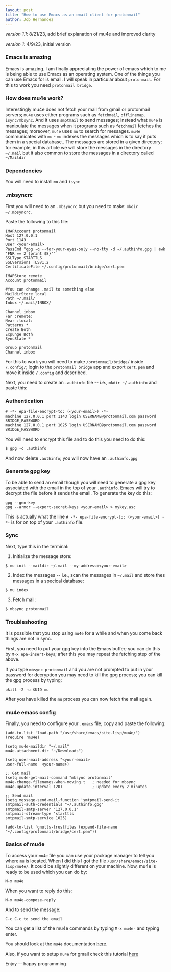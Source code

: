 ```yaml
---
layout: post
title: "How to use Emacs as an email client for protonmail"
author: Job Hernandez
---
```


*version 1.1*: 8/21/23, add brief explanation of mu4e and improved clarity

*version 1*: 4/9/23, initial version


### Emacs is amazing
Emacs is amazing. I am finally appreciating the power of emacs which to me is being able to use Emacs as an operating system. One of the things you can use Emacs for is email. I will speak in particular about `protonmail`. For this to work you need `protonmail bridge`.

### How does mu4e work?

Interestingly mu4e does not fetch your mail from gmail or protonmail servers; `mu4e` uses either programs such as `fetchmail`, `offlinemap`, `isync/mbsync`. And it uses `smptmail` to send messages; instead what `mu4e` is manipulate the messages when it programs such as `fetchmail` fetches the messages; moreover, `mu4e` uses `mu` to search for messages. `mu4e` communicates with `mu` - `mu` indexes the messages which is to say it puts them in a special database.. The messages are stored in a given directory; for example, in this article we will store the messages in the directory  `~/.mail` but it also common to store the messages in a directory called `~/Maildir`

### Dependencies 
You will need to install `mu` and `isync`

### .mbsyncrc
First you will need to an `.mbsyncrc` but you need to make: `mkdir ~/.mbsyncrc`.

Paste the following to this file:

```
IMAPAccount protonmail
Host 127.0.0.1
Port 1143
User <your-email>
PassCmd "gpg -q --for-your-eyes-only --no-tty -d ~/.authinfo.gpg | awk 'FNR == 2 {print $8}'"
SSLType STARTTLS
SSLVersions TLSv1.2
CertificateFile ~/.config/protonmail/bridge/cert.pem

IMAPStore remote
Account protonmail

#You can change .mail to something else
MaildirStore local
Path ~/.mail/
Inbox ~/.mail/INBOX/

Channel inbox 
Far :remote:
Near :local:
Patterns * 
Create Both
Expunge Both
SyncState *

Group protonmail
Channel inbox
```

For this to work you will need to make `/protonmail/bridge/` inside `/.config/`; login to  the `protonmail bridge` app and export `cert.pem` and move it inside `/.config` and described.

Next, you need to create an `.authinfo` file -- i.e., `mkdir ~/.authinfo` and paste this:

### Authentication
```
# -*- epa-file-encrypt-to: (<your-email>) -*-
machine 127.0.0.1 port 1143 login USERNAME@protonmail.com password BRIDGE_PASSWORD
machine 127.0.0.1 port 1025 login USERNAME@protonmail.com password BRIDGE_PASSWORD
```

You will need to encrypt this file and to do this you need to do this:

```
$ gpg -c .authinfo
```

 And now delete `.authinfo`; you will now have an `.authinfo.gpg`

### Generate gpg key
To be able to send an email though you will need to generate a gpg key associated with the email in the top of your `.authinfo`. Emacs will try to decrypt the file
before it sends the email. To generate the key do this:

```
gpg --gen-key
gpg --armor --export-secret-keys <your-email> > mykey.asc
```

This is actually what the line `# -*- epa-file-encrypt-to: (<your-email>) -*-` is for on top of your `.authinfo` file.

### Sync
Next, type this in the terminal:

1. Initialize the message store:

```
$ mu init --maildir ~/.mail --my-address=<your-email>
```

2. Index the messages -- i.e., scan the messages in `~/.mail` and store thes messages in a specical database:

```
$ mu index
```

3. Fetch mail:

```
$ mbsync protonmail
```

### Troubleshooting

It is possible that you stop using `mu4e` for a while and when you come back things are not in sync.

First, you need to put your gpg key into the Emacs buffer; you can do this by `M-x epa-insert-keys`; after this you may repeat the fetching step of the above.

If you type `mbsync protonmail` and you are not prompted to put in your password for decryption you may need to kill the gpg process; you can kill the gpg process by typing:

```
pkill -2 -u $UID mu
```

After you have killed the `mu` process you can now fetch the mail again.

### mu4e emacs config

Finally, you need to configure your `.emacs` file; copy and paste the following:

```
(add-to-list 'load-path "/usr/share/emacs/site-lisp/mu4e/")
(require 'mu4e)

(setq mu4e-maildir "~/.mail"
mu4e-attachment-dir "~/Downloads")

(setq user-mail-address "<your-email>
user-full-name  <your-name>)

;; Get mail
(setq mu4e-get-mail-command "mbsync protonmail"
mu4e-change-filenames-when-moving t   ; needed for mbsync
mu4e-update-interval 120)             ; update every 2 minutes

;; Send mail
(setq message-send-mail-function 'smtpmail-send-it
smtpmail-auth-credentials "~/.authinfo.gpg"
smtpmail-smtp-server "127.0.0.1"
smtpmail-stream-type 'starttls
smtpmail-smtp-service 1025)

(add-to-list 'gnutls-trustfiles (expand-file-name "~/.config/protonmail/bridge/cert.pem"))
```
### Basics of mu4e
To access your `mu4e` file you can use your package manager to tell you where `mu` is located. When I did this I got the file `/usr/share/emacs/site-lisp/mu4e/`. It could be slightly different on your machine.
Now, mu4e is ready to be used which you can do by:

```
M-x mu4e
```

When you want to reply do this:

```
M-x mu4e-compose-reply
```
And to send the message:
```
C-c C-c to send the email
```

You can get a list of the mu4e commands by typing `M-x mu4e-` and typing enter.

You should look at the `mu4e` documentation [here](https://www.djcbsoftware.nl/code/mu/mu4e/index.html#SEC_Contents).

Also, if you want to setup `mu4e` for gmail check this tutorial [here](https://www.djcbsoftware.nl/code/mu/mu4e/Gmail-configuration.html)

Enjoy -- happy programming
